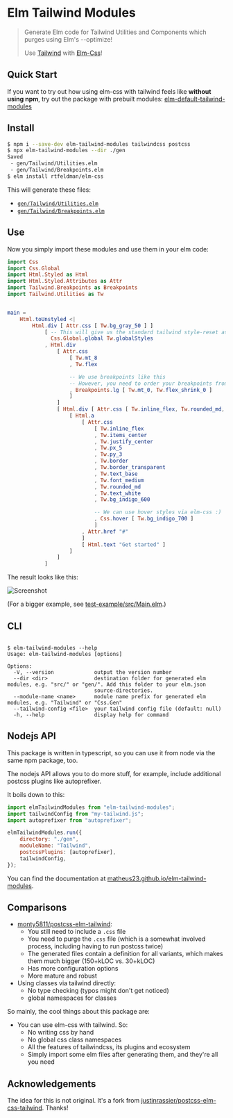 # Elm Tailwind Modules

> Generate Elm code for Tailwind Utilities and Components which purges using Elm's --optimize!
>
> Use [Tailwind](https://tailwindcss.com/) with [Elm-Css](https://github.com/rtfeldman/elm-css)!

## Quick Start

If you want to try out how using elm-css with tailwind feels like **without using npm**, try out the package with prebuilt modules: [elm-default-tailwind-modules](https://package.elm-lang.org/packages/matheus23/elm-default-tailwind-modules/latest/)

## Install

``` sh
$ npm i --save-dev elm-tailwind-modules tailwindcss postcss
$ npx elm-tailwind-modules --dir ./gen
Saved
 - gen/Tailwind/Utilities.elm
 - gen/Tailwind/Breakpoints.elm
$ elm install rtfeldman/elm-css
```

This will generate these files:

* [`gen/Tailwind/Utilities.elm`](https://github.com/matheus23/elm-tailwind-modules/blob/master/docs/example/Tailwind/Utilities.elm)
* [`gen/Tailwind/Breakpoints.elm`](https://github.com/matheus23/elm-tailwind-modules/blob/master/docs/example/Tailwind/Breakpoints.elm)

## Use

Now you simply import these modules and use them in your elm code:

``` elm
import Css
import Css.Global
import Html.Styled as Html
import Html.Styled.Attributes as Attr
import Tailwind.Breakpoints as Breakpoints
import Tailwind.Utilities as Tw


main =
    Html.toUnstyled <|
        Html.div [ Attr.css [ Tw.bg_gray_50 ] ]
            [ -- This will give us the standard tailwind style-reset as well as the fonts
              Css.Global.global Tw.globalStyles
            , Html.div
                [ Attr.css
                    [ Tw.mt_8
                    , Tw.flex

                    -- We use breakpoints like this
                    -- However, you need to order your breakpoints from high to low :/
                    , Breakpoints.lg [ Tw.mt_0, Tw.flex_shrink_0 ]
                    ]
                ]
                [ Html.div [ Attr.css [ Tw.inline_flex, Tw.rounded_md, Tw.shadow ] ]
                    [ Html.a
                        [ Attr.css
                            [ Tw.inline_flex
                            , Tw.items_center
                            , Tw.justify_center
                            , Tw.px_5
                            , Tw.py_3
                            , Tw.border
                            , Tw.border_transparent
                            , Tw.text_base
                            , Tw.font_medium
                            , Tw.rounded_md
                            , Tw.text_white
                            , Tw.bg_indigo_600

                            -- We can use hover styles via elm-css :)
                            , Css.hover [ Tw.bg_indigo_700 ]
                            ]
                        , Attr.href "#"
                        ]
                        [ Html.text "Get started" ]
                    ]
                ]
            ]
```

The result looks like this:

![Screenshot](https://raw.githubusercontent.com/matheus23/elm-tailwind-modules/master/test-example/result.png)

(For a bigger example, see [test-example/src/Main.elm](https://github.com/matheus23/elm-tailwind-modules/blob/master/test-example/src/Main.elm).)

## CLI

``` 

$ elm-tailwind-modules --help
Usage: elm-tailwind-modules [options]

Options:
  -V, --version             output the version number
  --dir <dir>               destination folder for generated elm modules, e.g. "src/" or "gen/". Add this folder to your elm.json
                            source-directories.
  --module-name <name>      module name prefix for generated elm modules, e.g. "Tailwind" or "Css.Gen"
  --tailwind-config <file>  your tailwind config file (default: null)
  -h, --help                display help for command
```

## Nodejs API

This package is written in typescript, so you can use it from node via the same npm package, too.

The nodejs API allows you to do more stuff, for example, include additional postcss plugins like autoprefixer.

It boils down to this:

``` js
import elmTailwindModules from "elm-tailwind-modules";
import tailwindConfig from "my-tailwind.js";
import autoprefixer from "autoprefixer";

elmTailwindModules.run({
    directory: "./gen",
    moduleName: "Tailwind",
    postcssPlugins: [autoprefixer],
    tailwindConfig,
});
```

You can find the documentation at [matheus23.github.io/elm-tailwind-modules](https://matheus23.github.io/elm-tailwind-modules/modules.html#run).

## Comparisons

* [monty5811/postcss-elm-tailwind](https://github.com/monty5811/postcss-elm-tailwind):
  + You still need to include a `.css` file
  + You need to purge the `.css` file (which is a somewhat involved process, including having to run postcss twice)
  + The generated files contain a definition for all variants, which makes them much bigger (150+kLOC vs. 30+kLOC)
  + Has more configuration options
  + More mature and robust
* Using classes via tailwind directly:
  + No type checking (typos might don't get noticed)
  + global namespaces for classes

So mainly, the cool things about this package are:

* You can use elm-css with tailwind. So:
  + No writing css by hand
  + No global css class namespaces
  + All the features of tailwindcss, its plugins and ecosystem
  + Simply import some elm files after generating them, and they're all you need

## Acknowledgements

The idea for this is not original. It's a fork from [justinrassier/postcss-elm-css-tailwind](https://github.com/justinrassier/postcss-elm-css-tailwind). Thanks!
